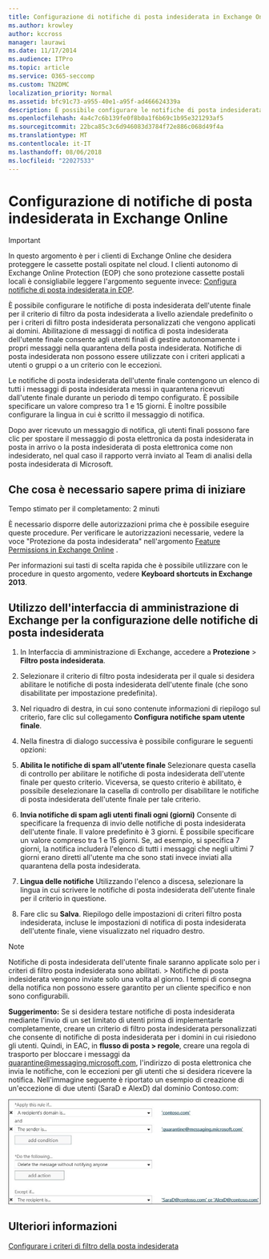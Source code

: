 ```yaml
---
title: Configurazione di notifiche di posta indesiderata in Exchange Online
ms.author: krowley
author: kccross
manager: laurawi
ms.date: 11/17/2014
ms.audience: ITPro
ms.topic: article
ms.service: O365-seccomp
ms.custom: TN2DMC
localization_priority: Normal
ms.assetid: bfc91c73-a955-40e1-a95f-ad466624339a
description: È possibile configurare le notifiche di posta indesiderata dell'utente finale per il criterio di filtro da posta indesiderata a livello aziendale predefinito o per i criteri di filtro posta indesiderata personalizzati che vengono applicati ai domini.
ms.openlocfilehash: 4a4c7c6b139fe0f8b0a1f6b69c1b95e321293af5
ms.sourcegitcommit: 22bca85c3c6d946083d3784f72e886c068d49f4a
ms.translationtype: MT
ms.contentlocale: it-IT
ms.lasthandoff: 08/06/2018
ms.locfileid: "22027533"
---
```

# <a name="configure-end-user-spam-notifications-in-exchange-online"></a>Configurazione di notifiche di posta indesiderata in Exchange Online

> [!IMPORTANT]
> In questo argomento è per i clienti di Exchange Online che desidera proteggere le cassette postali ospitate nel cloud. I clienti autonomo di Exchange Online Protection (EOP) che sono protezione cassette postali locali è consigliabile leggere l'argomento seguente invece: [Configura notifiche di posta indesiderata in EOP](configure-end-user-spam-notifications-in-eop.md). 
  
È possibile configurare le notifiche di posta indesiderata dell'utente finale per il criterio di filtro da posta indesiderata a livello aziendale predefinito o per i criteri di filtro posta indesiderata personalizzati che vengono applicati ai domini. Abilitazione di messaggi di notifica di posta indesiderata dell'utente finale consente agli utenti finali di gestire autonomamente i propri messaggi nella quarantena della posta indesiderata. Notifiche di posta indesiderata non possono essere utilizzate con i criteri applicati a utenti o gruppi o a un criterio con le eccezioni.
  
Le notifiche di posta indesiderata dell'utente finale contengono un elenco di tutti i messaggi di posta indesiderata messi in quarantena ricevuti dall'utente finale durante un periodo di tempo configurato. È possibile specificare un valore compreso tra 1 e 15 giorni. È inoltre possibile configurare la lingua in cui è scritto il messaggio di notifica.
  
Dopo aver ricevuto un messaggio di notifica, gli utenti finali possono fare clic per spostare il messaggio di posta elettronica da posta indesiderata in posta in arrivo o la posta indesiderata di posta elettronica come non indesiderato, nel qual caso il rapporto verrà inviato al Team di analisi della posta indesiderata di Microsoft. 
  
## <a name="what-do-you-need-to-know-before-you-begin"></a>Che cosa è necessario sapere prima di iniziare

Tempo stimato per il completamento: 2 minuti
  
È necessario disporre delle autorizzazioni prima che è possibile eseguire queste procedure. Per verificare le autorizzazioni necessarie, vedere la voce "Protezione da posta indesiderata" nell'argomento [Feature Permissions in Exchange Online](http://technet.microsoft.com/library/15073ce1-0917-403b-8839-02a2ebc96e16.aspx) . 
  
Per informazioni sui tasti di scelta rapida che è possibile utilizzare con le procedure in questo argomento, vedere **Keyboard shortcuts in Exchange 2013**.
  
## <a name="use-the-eac-to-configure-end-user-spam-notifications"></a>Utilizzo dell'interfaccia di amministrazione di Exchange per la configurazione delle notifiche di posta indesiderata

1. In Interfaccia di amministrazione di Exchange, accedere a **Protezione** \> **Filtro posta indesiderata**.
    
2. Selezionare il criterio di filtro posta indesiderata per il quale si desidera abilitare le notifiche di posta indesiderata dell'utente finale (che sono disabilitate per impostazione predefinita).
    
3. Nel riquadro di destra, in cui sono contenute informazioni di riepilogo sul criterio, fare clic sul collegamento **Configura notifiche spam utente finale**. 
    
4. Nella finestra di dialogo successiva è possibile configurare le seguenti opzioni:
    
1. **Abilita le notifiche di spam all'utente finale** Selezionare questa casella di controllo per abilitare le notifiche di posta indesiderata dell'utente finale per questo criterio. Viceversa, se questo criterio è abilitato, è possibile deselezionare la casella di controllo per disabilitare le notifiche di posta indesiderata dell'utente finale per tale criterio. 
    
2. **Invia notifiche di spam agli utenti finali ogni (giorni)** Consente di specificare la frequenza di invio delle notifiche di posta indesiderata dell'utente finale. Il valore predefinito è 3 giorni. È possibile specificare un valore compreso tra 1 e 15 giorni. Se, ad esempio, si specifica 7 giorni, la notifica includerà l'elenco di tutti i messaggi che negli ultimi 7 giorni erano diretti all'utente ma che sono stati invece inviati alla quarantena della posta indesiderata. 
    
3. **Lingua delle notifiche** Utilizzando l'elenco a discesa, selezionare la lingua in cui scrivere le notifiche di posta indesiderata dell'utente finale per il criterio in questione. 
    
5. Fare clic su **Salva**. Riepilogo delle impostazioni di criteri filtro posta indesiderata, incluse le impostazioni di notifica di posta indesiderata dell'utente finale, viene visualizzato nel riquadro destro.
    
> [!NOTE]
>  Notifiche di posta indesiderata dell'utente finale saranno applicate solo per i criteri di filtro posta indesiderata sono abilitati. > Notifiche di posta indesiderata vengono inviate solo una volta al giorno. I tempi di consegna della notifica non possono essere garantito per un cliente specifico e non sono configurabili. 
  
 **Suggerimento:** Se si desidera testare notifiche di posta indesiderata mediante l'invio di un set limitato di utenti prima di implementarle completamente, creare un criterio di filtro posta indesiderata personalizzati che consente di notifiche di posta indesiderata per i domini in cui risiedono gli utenti. Quindi, in EAC, in **flusso di posta \> regole**, creare una regola di trasporto per bloccare i messaggi da quarantine@messaging.microsoft.com, l'indirizzo di posta elettronica che invia le notifiche, con le eccezioni per gli utenti che si desidera ricevere la notifica. Nell'immagine seguente è riportato un esempio di creazione di un'eccezione di due utenti (SaraD e AlexD) dal dominio Contoso.com: 
  
![Regola di trasporto per verificare le notifiche di posta indesiderata dell'utente finale](media/EOP-ESN-testspecificusers.jpg)
  
## <a name="for-more-information"></a>Ulteriori informazioni

[Configurare i criteri di filtro della posta indesiderata](configure-your-spam-filter-policies.md)
  
